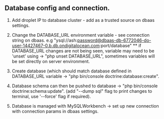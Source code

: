 ## Database config and connection.
1) Add droplet IP to database cluster - add as a trusted source on dbaas settings.
2) Change the DATABASE_URL environment variable - see connection string on dbaas. e.g "ysql://ash:password@dbaas-db-6772046-do-user-14427467-0.b.db.ondigitalocean.com:port/database"
** if DATABASE_URL changes are not being seen, variable may need to be 'unset' using -> "php unset DATABASE_URL", sometimes variables will be set directly on server environment.

4) Create database (which should match database defined in DATABASE_URL variable -> "php bin/console doctrine:database:create".
5) Database schema can then be pushed to database -> "php bin/console doctrine:schema:update". (add "--dump sql" flag to print changes to terminal, use '--force' flag if required).

6) Database is managed with MySQLWorkbench -> set up new connection with connection params in dbaas settings. 
